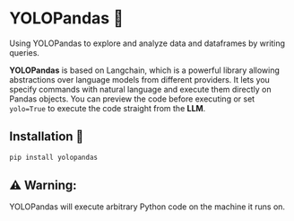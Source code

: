 # YOLOPandas 🐼 
Using YOLOPandas to explore and analyze data and dataframes by writing queries.


**YOLOPandas** is based on Langchain, which is a powerful library allowing abstractions over language models from different providers. It lets you specify commands with natural language and execute them directly on Pandas objects. You can preview the code before executing or set `yolo=True` to execute the code straight from the **LLM**.

## Installation 🧰 

```python
pip install yolopandas
```


## ⚠️ Warning: 
YOLOPandas will execute arbitrary Python code on the machine it runs on.

